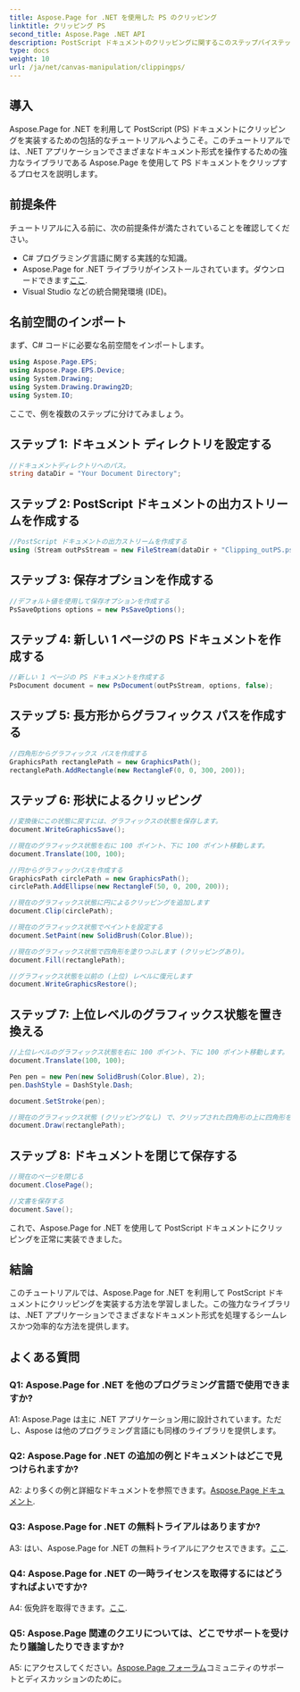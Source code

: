 ```yaml
---
title: Aspose.Page for .NET を使用した PS のクリッピング
linktitle: クリッピング PS
second_title: Aspose.Page .NET API
description: PostScript ドキュメントのクリッピングに関するこのステップバイステップのチュートリアルで、Aspose.Page for .NET の威力を体験してください。文書処理能力を簡単に強化する方法を学びましょう。
type: docs
weight: 10
url: /ja/net/canvas-manipulation/clippingps/
---
```

## 導入

Aspose.Page for .NET を利用して PostScript (PS) ドキュメントにクリッピングを実装するための包括的なチュートリアルへようこそ。このチュートリアルでは、.NET アプリケーションでさまざまなドキュメント形式を操作するための強力なライブラリである Aspose.Page を使用して PS ドキュメントをクリップするプロセスを説明します。

## 前提条件

チュートリアルに入る前に、次の前提条件が満たされていることを確認してください。

- C# プログラミング言語に関する実践的な知識。
-  Aspose.Page for .NET ライブラリがインストールされています。ダウンロードできます[ここ](https://releases.aspose.com/page/net/).
- Visual Studio などの統合開発環境 (IDE)。

## 名前空間のインポート

まず、C# コードに必要な名前空間をインポートします。

```csharp
using Aspose.Page.EPS;
using Aspose.Page.EPS.Device;
using System.Drawing;
using System.Drawing.Drawing2D;
using System.IO;
```

ここで、例を複数のステップに分けてみましょう。

## ステップ 1: ドキュメント ディレクトリを設定する

```csharp
//ドキュメントディレクトリへのパス。
string dataDir = "Your Document Directory";
```

## ステップ 2: PostScript ドキュメントの出力ストリームを作成する

```csharp
//PostScript ドキュメントの出力ストリームを作成する
using (Stream outPsStream = new FileStream(dataDir + "Clipping_outPS.ps", FileMode.Create))
```

## ステップ 3: 保存オプションを作成する

```csharp
//デフォルト値を使用して保存オプションを作成する
PsSaveOptions options = new PsSaveOptions();
```

## ステップ 4: 新しい 1 ページの PS ドキュメントを作成する

```csharp
//新しい 1 ページの PS ドキュメントを作成する
PsDocument document = new PsDocument(outPsStream, options, false);
```

## ステップ 5: 長方形からグラフィックス パスを作成する

```csharp
//四角形からグラフィックス パスを作成する
GraphicsPath rectanglePath = new GraphicsPath();
rectanglePath.AddRectangle(new RectangleF(0, 0, 300, 200));
```

## ステップ 6: 形状によるクリッピング

```csharp
//変換後にこの状態に戻すには、グラフィックスの状態を保存します。
document.WriteGraphicsSave();

//現在のグラフィックス状態を右に 100 ポイント、下に 100 ポイント移動します。
document.Translate(100, 100);

//円からグラフィックパスを作成する
GraphicsPath circlePath = new GraphicsPath();
circlePath.AddEllipse(new RectangleF(50, 0, 200, 200));

//現在のグラフィックス状態に円によるクリッピングを追加します
document.Clip(circlePath);

//現在のグラフィックス状態でペイントを設定する
document.SetPaint(new SolidBrush(Color.Blue));

//現在のグラフィックス状態で四角形を塗りつぶします (クリッピングあり)。
document.Fill(rectanglePath);

//グラフィックス状態を以前の (上位) レベルに復元します
document.WriteGraphicsRestore();
```

## ステップ 7: 上位レベルのグラフィックス状態を置き換える

```csharp
//上位レベルのグラフィックス状態を右に 100 ポイント、下に 100 ポイント移動します。
document.Translate(100, 100);

Pen pen = new Pen(new SolidBrush(Color.Blue), 2);
pen.DashStyle = DashStyle.Dash;

document.SetStroke(pen);

//現在のグラフィックス状態 (クリッピングなし) で、クリップされた四角形の上に四角形を描画します。
document.Draw(rectanglePath);
```

## ステップ 8: ドキュメントを閉じて保存する

```csharp
//現在のページを閉じる
document.ClosePage();

//文書を保存する
document.Save();
```

これで、Aspose.Page for .NET を使用して PostScript ドキュメントにクリッピングを正常に実装できました。

## 結論

このチュートリアルでは、Aspose.Page for .NET を利用して PostScript ドキュメントにクリッピングを実装する方法を学習しました。この強力なライブラリは、.NET アプリケーションでさまざまなドキュメント形式を処理するシームレスかつ効率的な方法を提供します。

## よくある質問

### Q1: Aspose.Page for .NET を他のプログラミング言語で使用できますか?

A1: Aspose.Page は主に .NET アプリケーション用に設計されています。ただし、Aspose は他のプログラミング言語にも同様のライブラリを提供します。

### Q2: Aspose.Page for .NET の追加の例とドキュメントはどこで見つけられますか?

 A2: より多くの例と詳細なドキュメントを参照できます。[Aspose.Page ドキュメント](https://reference.aspose.com/page/net/).

### Q3: Aspose.Page for .NET の無料トライアルはありますか?

 A3: はい、Aspose.Page for .NET の無料トライアルにアクセスできます。[ここ](https://releases.aspose.com/).

### Q4: Aspose.Page for .NET の一時ライセンスを取得するにはどうすればよいですか?

 A4: 仮免許を取得できます。[ここ](https://purchase.aspose.com/temporary-license/).

### Q5: Aspose.Page 関連のクエリについては、どこでサポートを受けたり議論したりできますか?

 A5: にアクセスしてください。[Aspose.Page フォーラム](https://forum.aspose.com/c/page/39)コミュニティのサポートとディスカッションのために。